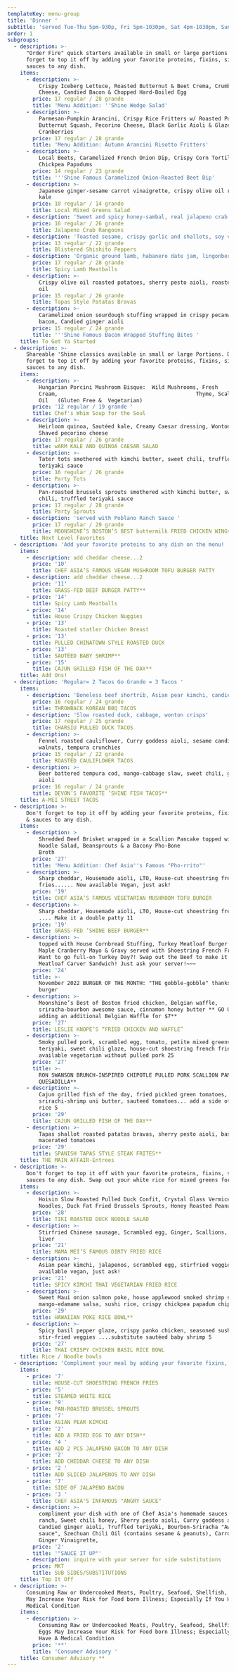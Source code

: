 ```yaml
---
templateKey: menu-group
title: 'Dinner '
subtitle: 'served Tue-Thu 5pm-930p, Fri 5pm-1030pm, Sat 4pm-1030pm, Sun 4pm-930pm'
order: 1
subgroups:
  - description: >-
      "Order Fire" quick starters available in small or large portions. Don't
      forget to top it off by adding your favorite proteins, fixins, sides &
      sauces to any dish.
    items:
      - description: >-
          Crispy Iceberg Lettuce, Roasted Butternut & Beet Crema, Crumbled Blue
          Cheese, Candied Bacon & Chopped Hard-Boiled Egg
        price: 17 regular / 28 grande
        title: 'Menu Addition: ''Shine Wedge Salad'
      - description: >-
          Parmesan-Pumpkin Arancini, Crispy Rice Fritters w/ Roasted Pumpkin,
          Butternut Squash, Pecorino Cheese, Black Garlic Aioli & Glazed
          Cranberries 
        price: 17 regular / 28 grande
        title: 'Menu Addition: Autumn Arancini Risotto Fritters'
      - description: >-
          Local Beets, Caramelized French Onion Dip, Crispy Corn Tortillas,
          Chickpea Papadums
        price: 14 regular / 23 grande
        title: '''Shine Famous Caramelized Onion-Roasted Beet Dip'
      - description: >-
          Japanese ginger-sesame carrot vinaigrette, crispy olive oil roasted
          kale
        price: 10 regular / 14 grande
        title: Local Mixed Greens Salad
      - description: 'Sweet and spicy honey-sambal, real jalapeno crab filling'
        price: 16 regular / 26 grande
        title: Jalapeno Crab Rangoons
      - description: 'Toasted sesame, crispy garlic and shallots, soy vinaigrette'
        price: 13 regular / 22 grande
        title: Blistered Shishito Peppers
      - description: 'Organic ground lamb, habanero date jam, lingonberry (gluten free)'
        price: 17 regular / 28 grande
        title: Spicy Lamb Meatballs
      - description: >-
          Crispy olive oil roasted potatoes, sherry pesto aioli, roasted garlic
          oil
        price: 15 regular / 26 grande
        title: Tapas Style Patatas Bravas
      - description: >-
          Caramelized onion sourdough stuffing wrapped in crispy pecanwood
          bacon, Candied ginger aioli 
        price: 15 regular / 24 grande
        title: '''Shine Famous Bacon Wrapped Stuffing Bites '
    title: To Get Ya Started
  - description: >-
      Shareable 'Shine classics available in small or large Portions. Don't
      forget to top it off by adding your favorite proteins, fixins, sides &
      sauces to any dish.
    items:
      - description: >-
          Hungarian Porcini Mushroom Bisque:  Wild Mushrooms, Fresh
          Cream,                                            Thyme, Scallion
          Oil   (Gluten Free &  Vegetarian) 
        price: '12 regular / 19 grande '
        title: Chef's Whim Soup for the Soul
      - description: >-
          Heirloom quinoa, Sautéed kale, Creamy Caesar dressing, Wonton crisps,
          Shaved pecorino cheese
        price: 17 regular / 26 grande
        title: wARM KALE AND QUINOA CAESAR SALAD
      - description: >-
          Tater tots smothered with kimchi butter, sweet chili, truffled
          teriyaki sauce
        price: 16 regular / 26 grande
        title: Party Tots
      - description: >-
          Pan-roasted brussels sprouts smothered with kimchi butter, sweet
          chili, truffled teriyaki sauce
        price: 17 regular / 28 grande
        title: Party Sprouts
      - description: 'served with Poblano Ranch Sauce '
        price: 17 regular / 29 grande
        title: MOONSHINE’S BOSTON’S BEST buttermilk FRIED CHICKEN WINGs
    title: Next Level Favorites
  - description: 'Add your favorite proteins to any dish on the menu! '
    items:
      - description: add cheddar cheese...2
        price: '10'
        title: CHEF ASIA’S FAMOUS VEGAN MUSHROOM TOFU BURGER PATTY
      - description: add cheddar cheese...2
        price: '11'
        title: GRASS-FED BEEF BURGER PATTY**
      - price: '14'
        title: Spicy Lamb Meatballs
      - price: '14'
        title: House Crispy Chicken Nuggies
      - price: '13'
        title: Roasted statler Chicken Breast
      - price: '13'
        title: PULLED CHINATOWN STYLE ROASTED DUCK
      - price: '13'
        title: SAUTÉED BABY SHRIMP**
      - price: '15'
        title: CAJUN GRILLED FISH OF THE DAY**
    title: Add Ons!
  - description: 'Regular= 2 Tacos Go Grande = 3 Tacos '
    items:
      - description: 'Boneless beef shortrib, Asian pear kimchi, candied ginger aioli'
        price: 16 regular / 24 grande
        title: THROWBACK KOREAN BBQ TACOS
      - description: 'Slow roasted duck, cabbage, wonton crisps'
        price: 17 regular / 25 grande
        title: CHARSIU PULLED DUCK TACOS
      - description: >-
          Fennel roasted cauliflower, Curry goddess aioli, sesame candied
          walnuts, tempura crunchies
        price: 15 regular / 22 grande
        title: ROASTED CAULIFLOWER TACOS
      - description: >-
          Beer battered tempura cod, mango-cabbage slaw, sweet chili, ginger
          aioli
        price: 16 regular / 24 grande
        title: DEVON’S FAVORITE ’SHINE FISH TACOS**
    title: A-MEI STREET TACOS
  - description: >-
      Don't forget to top it off by adding your favorite proteins, fixins, sides
      & sauces to any dish.
    items:
      - description: >
          Shredded Beef Brisket wrapped in a Scallion Pancake topped with Pho
          Noodle Salad, Beansprouts & a Bacony Pho-Bone
          Broth                                                     
        price: '27'
        title: 'Menu Addition: Chef Asia''s Famous "Pho-rrito"'
      - description: >-
          Sharp cheddar, Housemade aioli, LTO, House-cut shoestring french
          fries...... Now available Vegan, just ask!
        price: '19'
        title: CHEF ASIA’S FAMOUS VEGETARIAN MUSHROOM TOFU BURGER
      - description: >-
          Sharp cheddar, Housemade aioli, LTO, House-cut shoestring french fries
          .... Make it a double patty 11
        price: '19'
        title: GRASS-FED ’SHINE BEEF BURGER**
      - description: >-
          topped with House Cornbread Stuffing, Turkey Meatloaf Burger Bites,
          Maple Cranberry Mayo & Gravy served with Shoestring French Fries ~~~
          Want to go full-on Turkey Day?! Swap out the Beef to make it a Turkey
          Meatloaf Carver Sandwich! Just ask your server!~~~
        price: '24'
        title: >-
          November 2022 BURGER OF THE MONTH: "THE gobble-gobble" thanksgiving
          burger
      - description: >-
          Moonshine’s Best of Boston fried chicken, Belgian waffle,
          sriracha-bourbon awesome sauce, cinnamon honey butter ** GO GRANDE by
          adding an additional Belgian Waffle for $7**
        price: '27'
        title: LESLIE KNOPE’S “FRIED CHICKEN AND WAFFLE”
      - description: >-
          Smoky pulled pork, scrambled egg, tomato, petite mixed greens salad,
          teriyaki, sweet chili glaze, house-cut shoestring french fries...
          available vegetarian without pulled pork 25
        price: '27'
        title: >-
          RON SWANSON BRUNCH-INSPIRED CHIPOTLE PULLED PORK SCALLION PANCAKE
          QUESADILLA**
      - description: >-
          Cajun grilled fish of the day, fried pickled green tomatoes,
          srirachi-shrimp uni butter, sauteed tomatoes... add a side of white
          rice 5
        price: '29'
        title: CAJUN GRILLED FISH OF THE DAY**
      - description: >-
          Tapas shallot roasted patatas bravas, sherry pesto aioli, basil
          macerated tomatoes
        price: '29'
        title: SPANISH TAPAS STYLE STEAK FRITES**
    title: THE MAIN AFFAIR-Entrees
  - description: >-
      Don't forget to top it off with your favorite proteins, fixins, sides &
      sauces to any dish. Swap out your white rice for mixed greens for 2
    items:
      - description: >-
          Hoisin Slow Roasted Pulled Duck Confit, Crystal Glass Vermicelli
          Noodles, Duck Fat Fried Brussels Sprouts, Honey Roasted Peanuts
        price: '28'
        title: TIKI ROASTED DUCK NOODLE SALAD
      - description: >-
          Stirfried Chinese sausage, Scrambled egg, Ginger, Scallions, Duck
          liver
        price: '21'
        title: MAMA MEI’S FAMOUS DIRTY FRIED RICE
      - description: >-
          Asian pear kimchi, jalapenos, scrambled egg, stirfried veggies...
          available vegan, just ask!
        price: '21'
        title: SPICY KIMCHI THAI VEGETARIAN FRIED RICE
      - description: >-
          Sweet Maui onion salmon poke, house applewood smoked shrimp salad,
          mango-edamame salsa, sushi rice, crispy chickpea papadum chips
        price: '29'
        title: HAWAIIAN POKE RICE BOWL**
      - description: >-
          Spicy basil pepper glaze, crispy panko chicken, seasoned sushi rice,
          stir-fried veggies ....substitute sautéed baby shrimp 5
        price: '27'
        title: THAI CRISPY CHICKEN BASIL RICE BOWL
    title: Rice / Noodle bowls
  - description: 'Compliment your meal by adding your favorite fixins, sides & sauces!'
    items:
      - price: '7'
        title: HOUSE-CUT SHOESTRING FRENCH FRIES
      - price: '5'
        title: STEAMED WHITE RICE
      - price: '9'
        title: PAN-ROASTED BRUSSEL SPROUTS
      - price: '7'
        title: ASIAN PEAR KIMCHI
      - price: '2'
        title: ADD A FRIED EGG TO ANY DISH**
      - price: '4 '
        title: ADD 2 PCS JALAPENO BACON TO ANY DISH
      - price: '2'
        title: ADD CHEDDAR CHEESE TO ANY DISH
      - price: '2 '
        title: ADD SLICED JALAPENOS TO ANY DISH
      - price: '7'
        title: SIDE OF JALAPENO BACON
      - price: '3 '
        title: CHEF ASIA'S INFAMOUS "ANGRY SAUCE"
      - description: >-
          compliment your dish with one of Chef Asia's homemade sauces : Poblano
          ranch, Sweet chili honey, Sherry pesto aioli, Curry goddess aioli,
          Candied ginger aioli, Truffled teriyaki, Bourbon-Sriracha "Awesome
          sauce", Szechuan Chili Oil (contains sesame & peanuts), Carrot-Sesame
          Ginger Vinaigrette, 
        price: '2'
        title: '"SAUCE IT UP"'
      - description: inquire with your server for side substitutions
        price: MKT
        title: SUB SIDES/SUBSTITUTIONS
    title: Top It Off
  - description: >-
      Consuming Raw or Undercooked Meats, Poultry, Seafood, Shellfish, or Eggs
      May Increase Your Risk for Food born Illness; Especially If You Have A
      Medical Condition
    items:
      - description: >-
          Consuming Raw or Undercooked Meats, Poultry, Seafood, Shellfish, or
          Eggs May Increase Your Risk for Food born Illness; Especially If You
          Have A Medical Condition
        price: '**'
        title: 'Consumer Advisory '
    title: Consumer Advisory **
---
```



